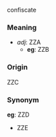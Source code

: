 confiscate
### Meaning
+ _adj_: ZZA
	+ __eg__: ZZB

### Origin

ZZC

### Synonym

__eg__: ZZD

+ ZZE


